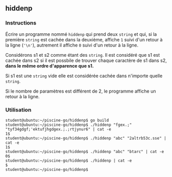 ## hiddenp

### Instructions

Écrire un programme nommé `hiddenp` qui prend deux `string` et qui, si la première `string` est cachée dans la deuxième, affiche `1` suivi d'un retour à la ligne (`'\n'`), autrement il affiche `0` suivi d'un retour à la ligne.

Considérons s1 et s2 comme étant des `string`. Il est considéré que s1 est cachée dans s2 si il est possbile de trouver chaque caractère de s1 dans s2, **dans le même ordre d'apparence que s1.**

Si s1 est une `string` vide elle est considérée cachée dans n'importe quelle `string`.

Si le nombre de paramètres est différent de 2, le programme affiche un retour à la ligne.

### Utilisation

```console
student@ubuntu:~/piscine-go/hiddenp$ go build
student@ubuntu:~/piscine-go/hiddenp$ ./hiddenp "fgex.;" "tyf34gdgf;'ektufjhgdgex.;.;rtjynur6" | cat -e
1$
student@ubuntu:~/piscine-go/hiddenp$ ./hiddenp "abc" "2altrb53c.sse" | cat -e
1$
student@ubuntu:~/piscine-go/hiddenp$ ./hiddenp "abc" "btarc" | cat -e
0$
student@ubuntu:~/piscine-go/hiddenp$ ./hiddenp | cat -e
$
student@ubuntu:~/piscine-go/hiddenp$
```
